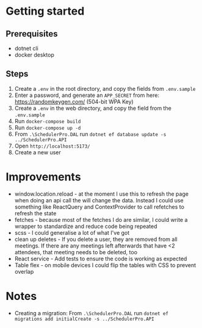 # Getting started

## Prerequisites
* dotnet cli
* docker desktop

## Steps
1. Create a `.env` in the root directory, and copy the fields from `.env.sample`
2. Enter a password, and generate an `APP_SECRET` from here: https://randomkeygen.com/ (504-bit WPA Key)
3. Create a `.env` in the web directory, and copy the field from the `.env.sample`
4. Run `docker-compose build`
5. Run `docker-compose up -d`
6. From `.\SchedulerPro.DAL` run `dotnet ef database update -s ../SchedulerPro.API`
7. Open `http://localhost:5173/`
8. Create a new user

# Improvements
* window.location.reload - at the moment I use this to refresh the page when doing an api call the will change the data. Instead I could use something like ReactQuery and ContextProvider to call refetches to refresh the state
* fetches - because most of the fetches I do are similar, I could write a wrapper to standardize and reduce code being repeated
* scss - I could generalise a lot of what I've got
* clean up deletes - If you delete a user, they are removed from all meetings. If there are any meetings left afterwards that have <2 attendees, that meeting needs to be deleted, too
* React service - Add tests to ensure the code is working as expected
* Table flex - on mobile devices I could flip the tables with CSS to prevent overlap

# Notes
* Creating a migration: From `.\SchedulerPro.DAL` run `dotnet ef migrations add initialCreate -s ../SchedulerPro.API`